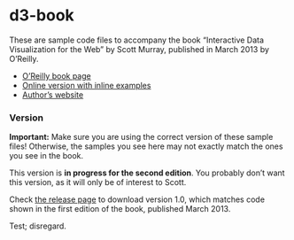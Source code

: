 # d3-book

These are sample code files to accompany the book “Interactive Data Visualization for the Web” by Scott Murray, published in March 2013 by O’Reilly.

- [O’Reilly book page](http://shop.oreilly.com/product/0636920026938.do)
- [Online version with inline examples](http://chimera.labs.oreilly.com/books/1230000000345)
- [Author’s website](http://alignedleft.com/)



### Version

**Important:** Make sure you are using the correct version of these sample files!  Otherwise, the samples you see here may not exactly match the ones you see in the book.

This version is **in progress for the second edition**.  You probably don’t want this version, as it will only be of interest to Scott.

Check [the release page](https://github.com/alignedleft/d3-book/releases) to download version 1.0, which matches code shown in the first edition of the book, published March 2013.

Test; disregard.